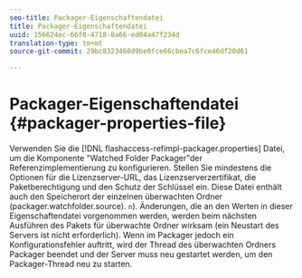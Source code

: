 ```yaml
---
seo-title: Packager-Eigenschaftendatei
title: Packager-Eigenschaftendatei
uuid: 156624ec-66f0-4718-8a66-ed04a47f234d
translation-type: tm+mt
source-git-commit: 29bc8323460d9be0fce66cbea7c6fce46df20d61

---
```



# Packager-Eigenschaftendatei {#packager-properties-file}

Verwenden Sie die [!DNL flashaccess-refimpl-packager.properties] Datei, um die Komponente &quot;Watched Folder Packager&quot;der Referenzimplementierung zu konfigurieren. Stellen Sie mindestens die Optionen für die Lizenzserver-URL, das Lizenzserverzertifikat, die Paketberechtigung und den Schutz der Schlüssel ein. Diese Datei enthält auch den Speicherort der einzelnen überwachten Ordner (packager.watchfolder.source). `n`). Änderungen, die an den Werten in dieser Eigenschaftendatei vorgenommen werden, werden beim nächsten Ausführen des Pakets für überwachte Ordner wirksam (ein Neustart des Servers ist nicht erforderlich). Wenn im Packager jedoch ein Konfigurationsfehler auftritt, wird der Thread des überwachten Ordners Packager beendet und der Server muss neu gestartet werden, um den Packager-Thread neu zu starten.
